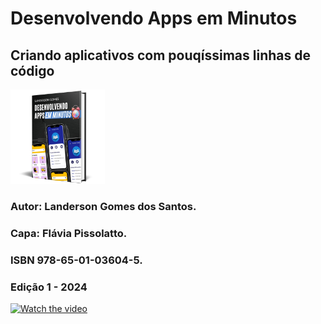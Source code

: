 # Desenvolvendo Apps em Minutos
## Criando aplicativos com pouqíssimas linhas de código
<img src="/imagens/mockup_livro-.png" width=30% heigth=30%>

### Autor: Landerson Gomes dos Santos.
### Capa: Flávia Pissolatto.
### ISBN 978-65-01-03604-5.
### Edição 1 - 2024



[![Watch the video](https://img.youtube.com/vi/dzIuwpxiuxE/maxresdefault.jpg)](https://youtu.be/dzIuwpxiuxE)
